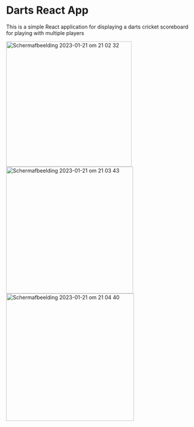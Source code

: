 # Darts React App

This is a simple React application for displaying a darts cricket scoreboard for playing with multiple players

<img width="338" alt="Scherm­afbeelding 2023-01-21 om 21 02 32" src="https://user-images.githubusercontent.com/34925792/213885138-1a7c71bc-1cf8-4c10-8467-bd3257a0ea60.png">
<img width="342" alt="Scherm­afbeelding 2023-01-21 om 21 03 43" src="https://user-images.githubusercontent.com/34925792/213885140-4bf9f6a6-36d8-412f-bf5f-548083964b1a.png">
<img width="344" alt="Scherm­afbeelding 2023-01-21 om 21 04 40" src="https://user-images.githubusercontent.com/34925792/213885144-dd9be7ba-b039-4876-8584-0cae2428127e.png">
